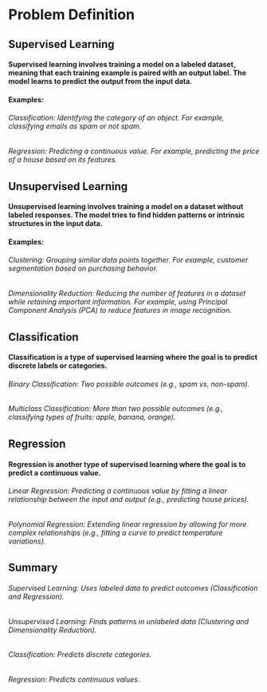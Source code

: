 # Problem Definition

## Supervised Learning
#### Supervised learning involves training a model on a labeled dataset, meaning that each training example is paired with an output label. The model learns to predict the output from the input data.

#### Examples:

###### Classification: Identifying the category of an object. For example, classifying emails as spam or not spam.

###### Regression: Predicting a continuous value. For example, predicting the price of a house based on its features.

## Unsupervised Learning
#### Unsupervised learning involves training a model on a dataset without labeled responses. The model tries to find hidden patterns or intrinsic structures in the input data.

#### Examples:

###### Clustering: Grouping similar data points together. For example, customer segmentation based on purchasing behavior.

###### Dimensionality Reduction: Reducing the number of features in a dataset while retaining important information. For example, using Principal Component Analysis (PCA) to reduce features in image recognition.

## Classification
#### Classification is a type of supervised learning where the goal is to predict discrete labels or categories.

###### Binary Classification: Two possible outcomes (e.g., spam vs. non-spam).

###### Multiclass Classification: More than two possible outcomes (e.g., classifying types of fruits: apple, banana, orange).

## Regression
#### Regression is another type of supervised learning where the goal is to predict a continuous value.

###### Linear Regression: Predicting a continuous value by fitting a linear relationship between the input and output (e.g., predicting house prices).

###### Polynomial Regression: Extending linear regression by allowing for more complex relationships (e.g., fitting a curve to predict temperature variations).

## Summary
###### Supervised Learning: Uses labeled data to predict outcomes (Classification and Regression).

###### Unsupervised Learning: Finds patterns in unlabeled data (Clustering and Dimensionality Reduction).

###### Classification: Predicts discrete categories.

###### Regression: Predicts continuous values.